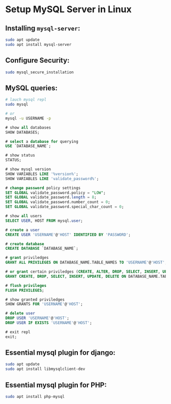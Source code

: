 # Setup MySQL Server in Linux

## Installing `mysql-server`:

```bash
sudo apt update
sudo apt install mysql-server
```

## Configure Security:

```bash
sudo mysql_secure_installation
```

## MySQL queries:

```bash
# lauch mysql repl
sudo mysql

# or
mysql -u USERNAME -p
```

```sql
# show all databases
SHOW DATABASES;

# select a database for querying
USE `DATABASE_NAME`;

# show status
STATUS;

# show mysql version
SHOW VARIABLES LIKE '%version%';
SHOW VARIABLES LIKE 'validate_password%';

# change password policy settings
SET GLOBAL validate_password.policy = "LOW";
SET GLOBAL validate_password.length = 8;
SET GLOBAL validate_password.number_count = 0;
SET GLOBAL validate_password.special_char_count = 0;

# show all users
SELECT USER, HOST FROM mysql.user;

# create a user
CREATE USER 'USERNAME'@'HOST' IDENTIFIED BY 'PASSWORD';

# create database
CREATE DATABASE `DATABASE_NAME`;

# grant priviledges
GRANT ALL PRIVILEGES ON DATABASE_NAME.TABLE_NAMES TO 'USERNAME'@'HOST';

# or grant certain priviledges (CREATE, ALTER, DROP, SELECT, INSERT, UPDATE, DELETE, REFERENCES)
GRANT CREATE, DROP, SELECT, INSERT, UPDATE, DELETE ON DATABASE_NAME.TABLE_NAME TO 'USERNAME'@'HOST';

# flush privileges
FLUSH PRIVILEGES;

# show granted priviledges
SHOW GRANTS FOR 'USERNAME'@'HOST';

# delete user
DROP USER 'USERNAME'@'HOST';
DROP USER IF EXISTS 'USERNAME'@'HOST';

# exit repl
exit;
```

## Essential mysql plugin for django:

```bash
sudo apt update
sudo apt install libmysqlclient-dev
```

## Essential mysql plugin for PHP:

```bash
sudo apt install php-mysql
```
